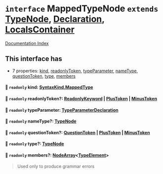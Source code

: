 # `interface` MappedTypeNode `extends` [TypeNode](../interface.TypeNode/README.md), [Declaration](../interface.Declaration/README.md), [LocalsContainer](../interface.LocalsContainer/README.md)

[Documentation Index](../README.md)

## This interface has

- 7 properties:
[kind](#-readonly-kind-syntaxkindmappedtype),
[readonlyToken](#-readonly-readonlytoken-readonlykeyword--plustoken--minustoken),
[typeParameter](#-readonly-typeparameter-typeparameterdeclaration),
[nameType](#-readonly-nametype-typenode),
[questionToken](#-readonly-questiontoken-questiontoken--plustoken--minustoken),
[type](#-readonly-type-typenode),
[members](#-readonly-members-nodearraytypeelement)


#### 📄 `readonly` kind: [SyntaxKind.MappedType](../enum.SyntaxKind/README.md#mappedtype--200)



#### 📄 `readonly` readonlyToken?: [ReadonlyKeyword](../type.ReadonlyKeyword/README.md) | [PlusToken](../type.PlusToken/README.md) | [MinusToken](../type.MinusToken/README.md)



#### 📄 `readonly` typeParameter: [TypeParameterDeclaration](../interface.TypeParameterDeclaration/README.md)



#### 📄 `readonly` nameType?: [TypeNode](../interface.TypeNode/README.md)



#### 📄 `readonly` questionToken?: [QuestionToken](../type.QuestionToken/README.md) | [PlusToken](../type.PlusToken/README.md) | [MinusToken](../type.MinusToken/README.md)



#### 📄 `readonly` type?: [TypeNode](../interface.TypeNode/README.md)



#### 📄 `readonly` members?: [NodeArray](../interface.NodeArray/README.md)\<[TypeElement](../interface.TypeElement/README.md)>

> Used only to produce grammar errors



